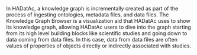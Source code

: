 In HADatAc, a knowledge graph is incrementally created as part of the process of ingesting ontologies, metadata files, and data files. The Knowledge Graph Browser is a visualization aid that HADatAc uses to show its knowledge graph, allowing HADatAc users to dive into the graph starting from its high level building blocks like scientific studies and going down to data coming from data files. In this case, data from data files are often values of properties of objects directly or indirectly associated with studies.  